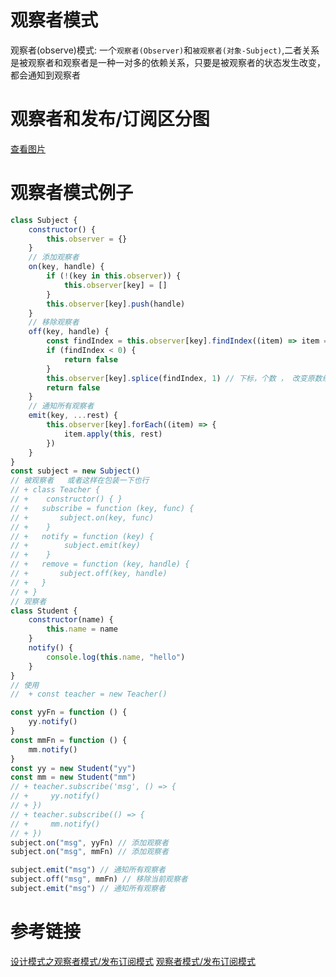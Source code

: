 # 观察者模式

观察者(observe)模式: 一个`观察者(Observer)`和`被观察者(对象-Subject)`,二者关系是被观察者和观察者是一种一对多的依赖关系，只要是被观察者的状态发生改变，都会通知到观察者

# 观察者和发布/订阅区分图

[查看图片](https://p1-jj.byteimg.com/tos-cn-i-t2oaga2asx/gold-user-assets/2018/5/9/163442ec1d6573c9~tplv-t2oaga2asx-zoom-in-crop-mark:1304:0:0:0.awebp)

# 观察者模式例子

```javascript
class Subject {
	constructor() {
		this.observer = {}
	}
	// 添加观察者
	on(key, handle) {
		if (!(key in this.observer)) {
			this.observer[key] = []
		}
		this.observer[key].push(handle)
	}
	// 移除观察者
	off(key, handle) {
		const findIndex = this.observer[key].findIndex((item) => item === handle)
		if (findIndex < 0) {
			return false
		}
		this.observer[key].splice(findIndex, 1) // 下标，个数 ， 改变原数组 ， 返回删除的元素
		return false
	}
	// 通知所有观察者
	emit(key, ...rest) {
		this.observer[key].forEach((item) => {
			item.apply(this, rest)
		})
	}
}
const subject = new Subject()
// 被观察者   或者这样在包装一下也行
// + class Teacher {
// +    constructor() { }
// +   subscribe = function (key, func) {
// +       subject.on(key, func)
// +    }
// +   notify = function (key) {
// +        subject.emit(key)
// +    }
// +   remove = function (key, handle) {
// +       subject.off(key, handle)
// +   }
// + }
// 观察者
class Student {
	constructor(name) {
		this.name = name
	}
	notify() {
		console.log(this.name, "hello")
	}
}
// 使用
//  + const teacher = new Teacher()

const yyFn = function () {
	yy.notify()
}
const mmFn = function () {
	mm.notify()
}
const yy = new Student("yy")
const mm = new Student("mm")
// + teacher.subscribe('msg', () => {
// +     yy.notify()
// + })
// + teacher.subscribe(() => {
// +     mm.notify()
// + })
subject.on("msg", yyFn) // 添加观察者
subject.on("msg", mmFn) // 添加观察者

subject.emit("msg") // 通知所有观察者
subject.off("msg", mmFn) // 移除当前观察者
subject.emit("msg") // 通知所有观察者
```

# 参考链接

[设计模式之观察者模式/发布订阅模式](https://juejin.cn/post/6844903603107266567)
[观察者模式/发布订阅模式](https://juejin.cn/post/6844903513009422343)
